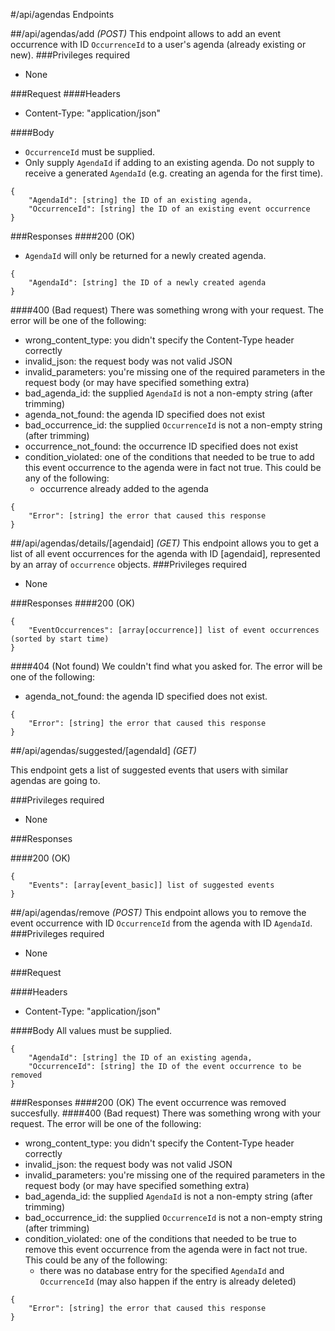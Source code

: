 #/api/agendas Endpoints

##/api/agendas/add *(POST)*
This endpoint allows to add an event occurrence with ID `OccurrenceId` to a user's agenda (already existing or new).
###Privileges required
- None

###Request
####Headers
- Content-Type: "application/json"

####Body
- `OccurrenceId` must be supplied.
- Only supply `AgendaId` if adding to an existing agenda. Do not supply to receive a generated `AgendaId` (e.g. creating an agenda for the first time).

```
{
	"AgendaId": [string] the ID of an existing agenda,
	"OccurrenceId": [string] the ID of an existing event occurrence
}
```

###Responses
####200 (OK)
- `AgendaId` will only be returned for a newly created agenda.

```
{
	"AgendaId": [string] the ID of a newly created agenda
}
```
####400 (Bad request)
There was something wrong with your request. The error will be one of the following:

- wrong\_content\_type: you didn't specify the Content-Type header correctly
- invalid\_json: the request body was not valid JSON
- invalid\_parameters: you're missing one of the required parameters in the request body (or may have specified something extra)
- bad\_agenda\_id: the supplied `AgendaId` is not a non-empty string (after trimming)
- agenda\_not\_found: the agenda ID specified does not exist
- bad\_occurrence\_id: the supplied `OccurrenceId` is not a non-empty string (after trimming)
- occurrence\_not\_found: the occurrence ID specified does not exist
- condition\_violated: one of the conditions that needed to be true to add this event occurrence to the agenda were in fact not true. This could be any of the following:
	- occurrence already added to the agenda

```
{
	"Error": [string] the error that caused this response
}
```
##/api/agendas/details/[agendaid] *(GET)*
This endpoint allows you to get a list of all event occurrences for the agenda with ID [agendaid], represented by an array of `occurrence` objects.
###Privileges required
- None

###Responses
####200 (OK)
```
{
	"EventOccurrences": [array[occurrence]] list of event occurrences (sorted by start time)
}
```
####404 (Not found)
We couldn't find what you asked for. The error will be one of the following:

- agenda\_not\_found: the agenda ID specified does not exist.

```
{
	"Error": [string] the error that caused this response
}
```



##/api/agendas/suggested/[agendaId] *(GET)*

This endpoint gets a list of suggested events that users with similar agendas are going to.

###Privileges required
- None

###Responses

####200 (OK)
```
{
	"Events": [array[event_basic]] list of suggested events
}
```

##/api/agendas/remove *(POST)*
This endpoint allows you to remove the event occurrence with ID `OccurrenceId` from the agenda with ID `AgendaId`.
###Privileges required
- None

###Request

####Headers
- Content-Type: "application/json"

####Body
All values must be supplied.

```
{
	"AgendaId": [string] the ID of an existing agenda,
	"OccurrenceId": [string] the ID of the event occurrence to be removed
}
```
###Responses
####200 (OK)
The event occurrence was removed succesfully.
####400 (Bad request)
There was something wrong with your request. The error will be one of the following:

- wrong\_content\_type: you didn't specify the Content-Type header correctly
- invalid\_json: the request body was not valid JSON
- invalid\_parameters: you're missing one of the required parameters in the request body (or may have specified something extra)
- bad\_agenda\_id: the supplied `AgendaId` is not a non-empty string (after trimming)
- bad\_occurrence\_id: the supplied `OccurrenceId` is not a non-empty string (after trimming)
- condition\_violated: one of the conditions that needed to be true to remove this event occurrence from the agenda were in fact not true. This could be any of the following:
	- there was no database entry for the specified `AgendaId` and `OccurrenceId` (may also happen if the entry is already deleted)

```
{
	"Error": [string] the error that caused this response
}
```
